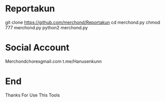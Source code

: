 # Reportakun
git clone https://github.com/merchond/Reportakun
cd merchond.py
chmod 777 merchond.py
python2 merchond.py

# Social Account
Merchondchorexgmail.com
t.me/Hanusenkunn


# End
Thanks For Use This Tools
